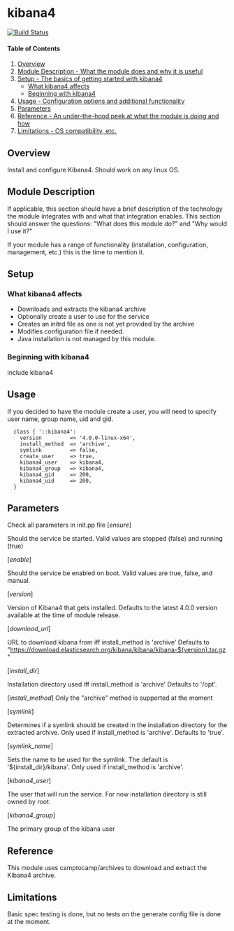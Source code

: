 # kibana4

[![Build Status](http://img.shields.io/travis/lesaux/puppet-kibana4.svg)](http://travis-ci.org/lesaux/puppet-kibana4)


#### Table of Contents

1. [Overview](#overview)
2. [Module Description - What the module does and why it is useful](#module-description)
3. [Setup - The basics of getting started with kibana4](#setup)
    * [What kibana4 affects](#what-kibana4-affects)
    * [Beginning with kibana4](#beginning-with-kibana4)
4. [Usage - Configuration options and additional functionality](#usage)
5. [Parameters](#parameters)
6. [Reference - An under-the-hood peek at what the module is doing and how](#reference)
7. [Limitations - OS compatibility, etc.](#limitations)

## Overview

Install and configure Kibana4. Should work on any linux OS.

## Module Description

If applicable, this section should have a brief description of the technology
the module integrates with and what that integration enables. This section
should answer the questions: "What does this module *do*?" and "Why would I use
it?"

If your module has a range of functionality (installation, configuration,
management, etc.) this is the time to mention it.

## Setup

### What kibana4 affects

* Downloads and extracts the kibana4 archive
* Optionally create a user to use for the service
* Creates an initrd file as one is not yet provided by the archive
* Modifies configuration file if needed.
* Java installation is not managed by this module.

### Beginning with kibana4

include kibana4

## Usage

If you decided to have the module create a user, you will need to specify
user name, group name, uid and gid.

```
  class { '::kibana4':
    version         => '4.0.0-linux-x64',
    install_method  => 'archive',
    symlink         => false,
    create_user     => true,
    kibana4_user    => kibana4,
    kibana4_group   => kibana4,
    kibana4_gid     => 200,
    kibana4_uid     => 200,
  }
```

## Parameters

Check all parameters in init.pp file
 [*ensure*]

Should the service be started. Valid values are stopped (false) and running (true)

 [*enable*]

Should the service be enabled on boot. Valid values are true, false, and manual.

 [*version*]

Version of Kibana4 that gets installed.
Defaults to the latest 4.0.0 version available at the time of module release.

 [*download_url*]

URL to download kibana from iff install_method is 'archive'
Defaults to "https://download.elasticsearch.org/kibana/kibana/kibana-${version}.tar.gz"

 [*install_dir*]
 
Installation directory used iff install_method is 'archive'
Defaults to '/opt'.

 [*install_method*]
Only the "archive" method is supported at the moment

 [*symlink*]

Determines if a symlink should be created in the installation directory for
the extracted archive. Only used if install_method is 'archive'.
Defaults to 'true'.

 [*symlink_name*]

Sets the name to be used for the symlink. The default is '${install_dir}/kibana'.
Only used if install_method is 'archive'.

 [*kibana4_user*]

The user that will run the service. For now installation directory is still owned by root.

 [*kibana4_group*]

The primary group of the kibana user


## Reference

This module uses camptocamp/archives to download and extract the Kibana4 archive.

## Limitations

Basic spec testing is done, but no tests on the generate config file is done at the moment.

